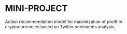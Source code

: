 # MINI-PROJECT
Action recommendation model for maximization of profit in cryptocurrencies based on Twitter sentiments analysis.
